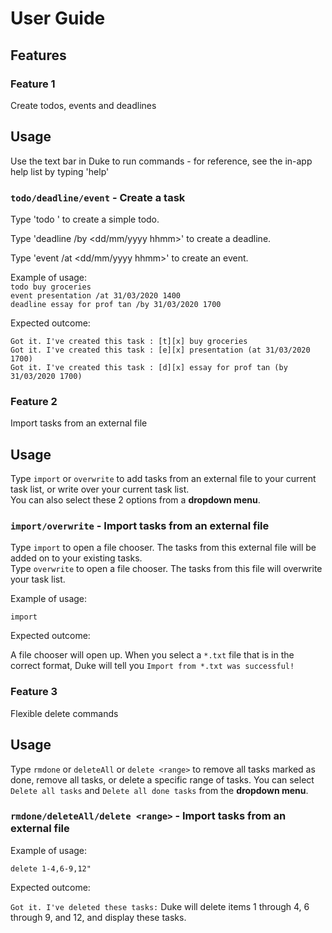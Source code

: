 # User Guide

## Features 

### Feature 1 
Create todos, events and deadlines
## Usage
Use the text bar in Duke to run commands - for reference, see the in-app help
list by typing 'help'

### `todo/deadline/event` - Create a task

Type 'todo <name>' to create a simple todo. <br />

Type 'deadline <task> /by <dd/mm/yyyy hhmm>' to create a deadline. <br />

Type 'event <task> /at <dd/mm/yyyy hhmm>' to create an event. <br />


Example of usage: <br />
`todo buy groceries` <br />
`event presentation /at 31/03/2020 1400` <br />
`deadline essay for prof tan /by 31/03/2020 1700` <br />

Expected outcome:

`Got it. I've created this task :
 [t][x] buy groceries` <br />
`Got it. I've created this task :
 [e][x] presentation (at 31/03/2020 1700)` <br />
 `Got it. I've created this task :
  [d][x] essay for prof tan (by 31/03/2020 1700)` <br />
 
### Feature 2
Import tasks from an external file
## Usage
Type `import` or `overwrite` to add tasks from an external file to your current task list, or write over your current task list.
<br /> You can also select these 2 options from a **dropdown menu**.
### `import/overwrite` - Import tasks from an external file

Type `import` to open a file chooser. The tasks from this external file will be added on to your existing tasks. <br />
Type `overwrite` to open a file chooser. The tasks from this file will overwrite your task list.


Example of usage: 

`import`

Expected outcome:

A file chooser will open up. When you select a `*.txt` file that is in the correct format, Duke will tell you `Import from *.txt was successful!`



### Feature 3
Flexible delete commands
## Usage
Type `rmdone` or `deleteAll` or `delete <range>` to remove all tasks marked as done, remove 
all tasks, or delete a specific range of tasks. You can select `Delete all tasks` and `Delete all done tasks` from the **dropdown menu**.

### `rmdone/deleteAll/delete <range>` - Import tasks from an external file



Example of usage: 

`delete 1-4,6-9,12"`

Expected outcome:

`Got it. I've deleted these tasks:`
Duke will delete items 1 through 4, 6 through 9, and 12, and display these tasks.




